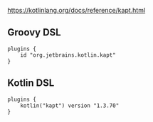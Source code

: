 https://kotlinlang.org/docs/reference/kapt.html

## Groovy DSL

```
plugins {
    id "org.jetbrains.kotlin.kapt"
}
```

## Kotlin DSL

```
plugins {
    kotlin("kapt") version "1.3.70"
}
```
